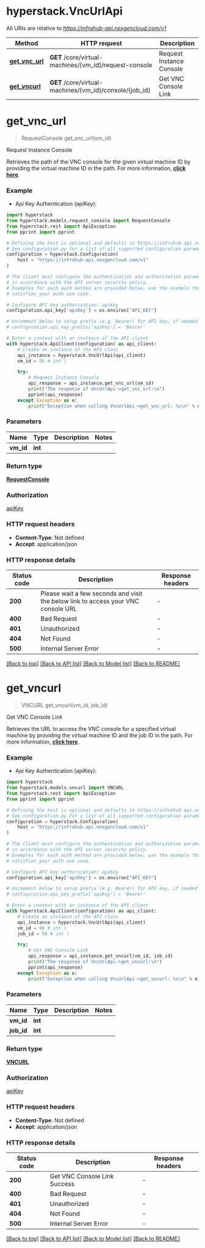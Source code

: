 # hyperstack.VncUrlApi

All URIs are relative to *https://infrahub-api.nexgencloud.com/v1*

Method | HTTP request | Description
------------- | ------------- | -------------
[**get_vnc_url**](VncUrlApi.md#get_vnc_url) | **GET** /core/virtual-machines/{vm_id}/request-console | Request Instance Console
[**get_vncurl**](VncUrlApi.md#get_vncurl) | **GET** /core/virtual-machines/{vm_id}/console/{job_id} | Get VNC Console Link


# **get_vnc_url**
> RequestConsole get_vnc_url(vm_id)

Request Instance Console

Retrieves the path of the VNC console for the given virtual machine ID by providing the virtual machine ID in the path. For more information, [**click here**](https://docs.hyperstack.cloud/docs/api-reference/core-resources/virtual-machines/vnc-console/retrieve-console-path).

### Example

* Api Key Authentication (apiKey):

```python
import hyperstack
from hyperstack.models.request_console import RequestConsole
from hyperstack.rest import ApiException
from pprint import pprint

# Defining the host is optional and defaults to https://infrahub-api.nexgencloud.com/v1
# See configuration.py for a list of all supported configuration parameters.
configuration = hyperstack.Configuration(
    host = "https://infrahub-api.nexgencloud.com/v1"
)

# The client must configure the authentication and authorization parameters
# in accordance with the API server security policy.
# Examples for each auth method are provided below, use the example that
# satisfies your auth use case.

# Configure API key authorization: apiKey
configuration.api_key['apiKey'] = os.environ["API_KEY"]

# Uncomment below to setup prefix (e.g. Bearer) for API key, if needed
# configuration.api_key_prefix['apiKey'] = 'Bearer'

# Enter a context with an instance of the API client
with hyperstack.ApiClient(configuration) as api_client:
    # Create an instance of the API class
    api_instance = hyperstack.VncUrlApi(api_client)
    vm_id = 56 # int | 

    try:
        # Request Instance Console
        api_response = api_instance.get_vnc_url(vm_id)
        print("The response of VncUrlApi->get_vnc_url:\n")
        pprint(api_response)
    except Exception as e:
        print("Exception when calling VncUrlApi->get_vnc_url: %s\n" % e)
```



### Parameters


Name | Type | Description  | Notes
------------- | ------------- | ------------- | -------------
 **vm_id** | **int**|  | 

### Return type

[**RequestConsole**](RequestConsole.md)

### Authorization

[apiKey](../README.md#apiKey)

### HTTP request headers

 - **Content-Type**: Not defined
 - **Accept**: application/json

### HTTP response details

| Status code | Description | Response headers |
|-------------|-------------|------------------|
**200** | Please wait a few seconds and visit the below link to access your VNC console URL |  -  |
**400** | Bad Request |  -  |
**401** | Unauthorized |  -  |
**404** | Not Found |  -  |
**500** | Internal Server Error |  -  |

[[Back to top]](#) [[Back to API list]](../README.md#documentation-for-api-endpoints) [[Back to Model list]](../README.md#documentation-for-models) [[Back to README]](../README.md)

# **get_vncurl**
> VNCURL get_vncurl(vm_id, job_id)

Get VNC Console Link

Retrieves the URL to access the VNC console for a specified virtual machine by providing the virtual machine ID and the job ID in the path. For more information, [**click here**](https://docs.hyperstack.cloud/docs/api-reference/core-resources/virtual-machines/vnc-console/retrieve-vnc-url).

### Example

* Api Key Authentication (apiKey):

```python
import hyperstack
from hyperstack.models.vncurl import VNCURL
from hyperstack.rest import ApiException
from pprint import pprint

# Defining the host is optional and defaults to https://infrahub-api.nexgencloud.com/v1
# See configuration.py for a list of all supported configuration parameters.
configuration = hyperstack.Configuration(
    host = "https://infrahub-api.nexgencloud.com/v1"
)

# The client must configure the authentication and authorization parameters
# in accordance with the API server security policy.
# Examples for each auth method are provided below, use the example that
# satisfies your auth use case.

# Configure API key authorization: apiKey
configuration.api_key['apiKey'] = os.environ["API_KEY"]

# Uncomment below to setup prefix (e.g. Bearer) for API key, if needed
# configuration.api_key_prefix['apiKey'] = 'Bearer'

# Enter a context with an instance of the API client
with hyperstack.ApiClient(configuration) as api_client:
    # Create an instance of the API class
    api_instance = hyperstack.VncUrlApi(api_client)
    vm_id = 56 # int | 
    job_id = 56 # int | 

    try:
        # Get VNC Console Link
        api_response = api_instance.get_vncurl(vm_id, job_id)
        print("The response of VncUrlApi->get_vncurl:\n")
        pprint(api_response)
    except Exception as e:
        print("Exception when calling VncUrlApi->get_vncurl: %s\n" % e)
```



### Parameters


Name | Type | Description  | Notes
------------- | ------------- | ------------- | -------------
 **vm_id** | **int**|  | 
 **job_id** | **int**|  | 

### Return type

[**VNCURL**](VNCURL.md)

### Authorization

[apiKey](../README.md#apiKey)

### HTTP request headers

 - **Content-Type**: Not defined
 - **Accept**: application/json

### HTTP response details

| Status code | Description | Response headers |
|-------------|-------------|------------------|
**200** | Get VNC Console Link Success |  -  |
**400** | Bad Request |  -  |
**401** | Unauthorized |  -  |
**404** | Not Found |  -  |
**500** | Internal Server Error |  -  |

[[Back to top]](#) [[Back to API list]](../README.md#documentation-for-api-endpoints) [[Back to Model list]](../README.md#documentation-for-models) [[Back to README]](../README.md)

